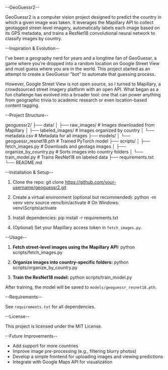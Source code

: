 --GeoGuessr2--

GeoGuessr2 is a computer vision project designed to predict the country in which a given image was taken. It leverages the Mapillary API to collect geotagged street-level imagery, automatically labels each image based on its GPS metadata, and trains a ResNet18 convolutional neural network to classify images by country.

--Inspiration & Evolution--

I've been a geography nerd for years and a longtime fan of GeoGuessr, a game where you're dropped into a random location on Google Street View and must guess where you are in the world. This project started as an attempt to create a GeoGuessr "bot" to automate that guessing process.

However, Google Street View is not open source, so I turned to Mapillary, a crowdsourced street imagery platform with an open API. What began as a fun challenge has evolved into a broader tool: one that can power anything from geographic trivia to academic research or even location-based content tagging.

--Project Structure--

geoguessr2/
├── data/
│   ├── raw_images/           # Images downloaded from Mapillary
│   ├── labeled_images/       # Images organized by country
│   └── metadata.csv          # Metadata for all images
├── models/
│   └── geoguessr_resnet18.pth  # Trained PyTorch model
├── scripts/
│   ├── fetch_images.py       # Downloads and geotags images
│   ├── organize_by_country.py # Sorts images into country folders
│   └── train_model.py        # Trains ResNet18 on labeled data
├── requirements.txt
└── README.md

--Installation & Setup--

1. Clone the repo:
git clone https://github.com/your-username/geoguessr2.git

2. Create a virtual environment (optional but recommended):
python -m venv venv
source venv/bin/activate # On Windows: venv\Scripts\activate

3. Install dependencies:
pip install -r requirements.txt

4. (Optional) Set your Mapillary access token in `fetch_images.py`.

--Usage--

1. **Fetch street-level images using the Mapillary API:**
python scripts/fetch_images.py

2. **Organize images into country-specific folders:**
python scripts/organize_by_country.py

3. **Train the ResNet18 model:**
python scripts/train_model.py

After training, the model will be saved to `models/geoguessr_resnet18.pth`.

--Requirements--

See `requirements.txt` for all dependencies.

--License--

This project is licensed under the MIT License.

--Future Improvements--

- Add support for more countries
- Improve image pre-processing (e.g., filtering blurry photos)
- Develop a simple frontend for uploading images and viewing predictions
- Integrate with Google Maps API for visualization